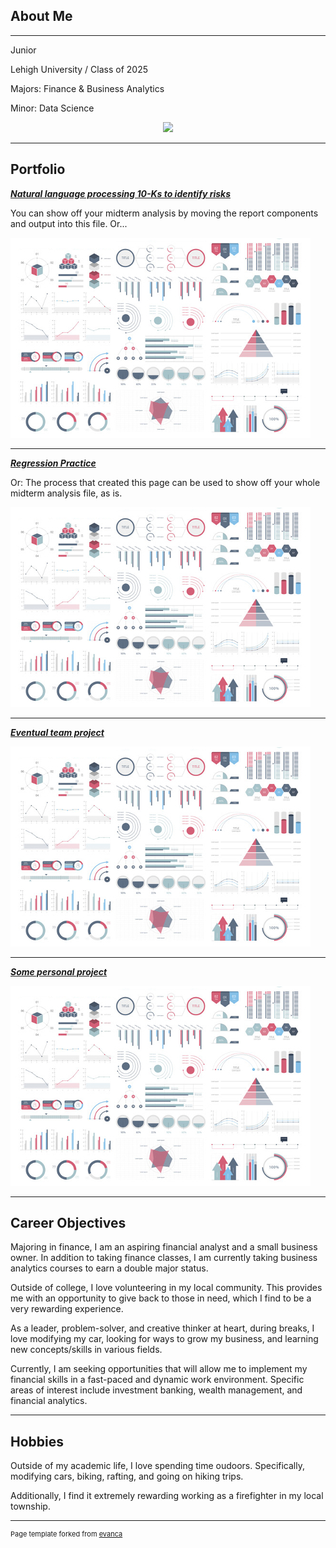 ## About Me
---
Junior

Lehigh University / Class of 2025

Majors: Finance & Business Analytics

Minor: Data Science

<!-- Upload your own photo and change the path -->

<p style="text-align:center;">
  <img class="img-circle" src="https://github.com/donbowen/donbowen.github.io/raw/master/images/profile.png" width="50%">
</p>

---

## Portfolio

<!-- You can link to other websites, PDFs in this repo, and other pages in this repo -->

_**[Natural language processing 10-Ks to identify risks](midterm_summary)**_

You can show off your midterm analysis by moving the report components and output into this file. Or...

<img src="images/dummy_thumbnail.jpg?raw=true"/>

---

_**[Regression Practice](Regression_practice)**_

Or: The process that created this page can be used to show off your whole midterm analysis file, as is.

<img src="images/dummy_thumbnail.jpg?raw=true"/>

---

_**[Eventual team project](https://donbowen.github.io/teamproject/)**_

<img src="images/dummy_thumbnail.jpg?raw=true"/>

---

_**[Some personal project](/pdf/sample_presentation.pdf)**_

<img src="images/dummy_thumbnail.jpg?raw=true"/>

---

## Career Objectives

Majoring in finance, I am an aspiring financial analyst and a small business owner. In addition to taking finance classes, I am currently taking business analytics courses to earn a double major status.

Outside of college, I love volunteering in my local community. This provides me with an opportunity to give back to those in need, which I find to be a very rewarding experience.

As a leader, problem-solver, and creative thinker at heart, during breaks, I love modifying my car, looking for ways to grow my business, and learning new concepts/skills in various fields.

Currently, I am seeking opportunities that will allow me to implement my financial skills in a fast-paced and dynamic work environment. Specific areas of interest include investment banking, wealth management, and financial analytics.

---

## Hobbies

Outside of my academic life, I love spending time oudoors. Specifically, modifying cars, biking, rafting, and going on hiking trips.

Additionally, I find it extremely rewarding working as a firefighter in my local township.

---
<p style="font-size:11px">Page template forked from <a href="https://github.com/evanca/quick-portfolio">evanca</a></p>
<!-- Remove above link if you don't want to attibute -->
